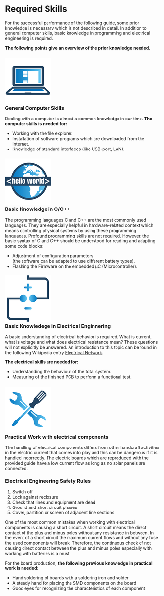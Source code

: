 # Required Skills

For the successful performance of the following guide, some prior knowledge is necessary which is not described in detail.
In addition to general computer skills, basic knowledge in programming and electrical engineering is required.

**The following points give an overview of the prior knowledge needed.**

### ![ns_com](./images/needed_skills_computer.png) <br /> General Computer Skills

Dealing with a computer is almost a common knowledge in our time. **The computer skills is needed for:**

* Working with the file explorer.
* Installation of software programs which are downloaded from the Internet.
* Knowledge of standard interfaces (like USB-port, LAN).

### ![ns_c](./images/needed_skills_programming.png) <br /> Basic Knowledge in C/C++

The programming languages ​​C and C++ are the most commonly used languages. They are especially helpful in hardware-related context which means controlling physical systems by using these programming languages.
Profound programming skills are not required. However, the basic syntax of C and C++ should be understood for reading and adapting some code blocks:

* Adjustment of configuration parameters <br>(the software can be adapted to use different battery types).
* Flashing the Firmware on the embedded µC (Microcontroller).

### ![ns_eng](./images/needed_skills_electrical.png) <br /> Basic Knowledege in Electrical Enginnering

A basic understanding of electrical behavior is required. What is current, what is voltage and what does electrical resistance mean? These questions will not explicitly be answered. An introduction to this topic can be found in the following Wikipedia entry [Electrical Network](https://en.wikipedia.org/wiki/Electrical_network).

**The electrical skills are needed for:**

* Understanding the behaviour of the total system.
* Measuring of the finished PCB to perform a functional test.

### ![ns_mech](./images/needed_skills_practical.png) <br /> Practical Work with electrical components

The handling of electrical components differs from other handcraft activities in the electric current that comes into play and this can be dangerous if it is handled incorrectly.
The electric boards which are reproduced with the provided guide have a low current flow as long as no solar panels are connected.

### Electrical Engineering Safety Rules

1. Switch off
2. Lock against reclosure
3. Check that lines and equipment are dead
4. Ground and short circuit phases
5. Cover, partition or screen of adjacent line sections

One of the most common mistakes when working with electrical components is causing a short circuit.
A short circuit means the direct contact of the plus and minus poles without any resistance in between. In the event of a short circuit the maximum current flows and without any fuse the used components will break. Therefore, the continuous check of not causing direct contact between the plus and minus poles especially with working with batteries is a must.

For the board production, **the following previous knowledge in practical work is needed:**

* Hand soldering of boards with a soldering iron and solder
* A steady hand for placing the SMD components on the board
* Good eyes for recognizing the characteristics of each component
